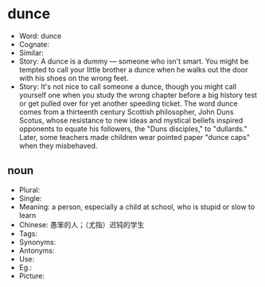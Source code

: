# dunce

- Word: dunce
- Cognate: 
- Similar: 
- Story: A dunce is a dummy — someone who isn't smart. You might be tempted to call your little brother a dunce when he walks out the door with his shoes on the wrong feet.
- Story: It's not nice to call someone a dunce, though you might call yourself one when you study the wrong chapter before a big history test or get pulled over for yet another speeding ticket. The word dunce comes from a thirteenth century Scottish philosopher, John Duns Scotus, whose resistance to new ideas and mystical beliefs inspired opponents to equate his followers, the "Duns disciples," to "dullards." Later, some teachers made children wear pointed paper "dunce caps" when they misbehaved.

## noun

- Plural: 
- Single: 
- Meaning: a person, especially a child at school, who is stupid or slow to learn
- Chinese: 愚笨的人；（尤指）迟钝的学生
- Tags: 
- Synonyms: 
- Antonyms: 
- Use: 
- Eg.: 
- Picture: 

